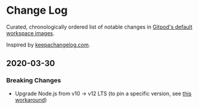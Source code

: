 # Change Log

Curated, chronologically ordered list of notable changes in [Gitpod's default workspace images](https://hub.docker.com/u/gitpod).

Inspired by [keepachangelog.com](https://keepachangelog.com/).


## 2020-03-30

### Breaking Changes
- Upgrade Node.js from v10 → v12 LTS (to pin a specific version, see [this workaround](https://github.com/gitpod-io/workspace-images/pull/178#issuecomment-602465333))
